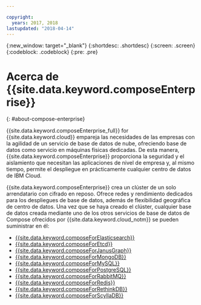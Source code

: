 ```yaml
---

copyright:
  years: 2017, 2018
lastupdated: "2018-04-14"
---
```


{:new_window: target="_blank"}
{:shortdesc: .shortdesc}
{:screen: .screen}
{:codeblock: .codeblock}
{:pre: .pre}

# Acerca de {{site.data.keyword.composeEnterprise}}
{: #about-compose-enterprise}

{{site.data.keyword.composeEnterprise_full}} for {{site.data.keyword.cloud}} empareja las necesidades de las empresas con la agilidad de un servicio de base de datos de nube, ofreciendo base de datos como servicio en máquinas físicas dedicadas. De esta manera, {{site.data.keyword.composeEnterprise}} proporciona la seguridad y el aislamiento que necesitan las aplicaciones de nivel de empresa y, al mismo tiempo, permite el despliegue en prácticamente cualquier centro de datos de IBM Cloud.

{{site.data.keyword.composeEnterprise}} crea un clúster de un solo arrendatario con cifrado en reposo. Ofrece redes y rendimiento dedicados para los despliegues de base de datos, además de flexibilidad geográfica de centro de datos. Una vez que se haya creado el clúster, cualquier base de datos creada mediante uno de los otros servicios de base de datos de Compose ofrecidos por {{site.data.keyword.cloud_notm}} se pueden suministrar en él:

- [{{site.data.keyword.composeForElasticsearch}}](https://console.{DomainName}/catalog/services/compose-for-elasticsearch)
- [{{site.data.keyword.composeForEtcd}}](https://console.{DomainName}/catalog/services/compose-for-etcd)
- [{{site.data.keyword.composeForJanusGraph}}](https://console.{DomainName}/catalog/services/compose-for-janusgraph)
- [{{site.data.keyword.composeForMongoDB}}](https://console.{DomainName}/catalog/services/compose-for-mongodb)
- [{{site.data.keyword.composeForMySQL}}](https://console.{DomainName}/catalog/services/compose-for-mysql)
- [{{site.data.keyword.composeForPostgreSQL}}](https://console.{DomainName}/catalog/services/compose-for-postgresql)
- [{{site.data.keyword.composeForRabbitMQ}}](https://console.{DomainName}/catalog/services/compose-for-rabbitmq)
- [{{site.data.keyword.composeForRedis}}](https://console.{DomainName}/catalog/services/compose-for-redis)
- [{{site.data.keyword.composeForRethinkDB}}](https://console.{DomainName}/catalog/services/compose-for-rethinkdb)
- [{{site.data.keyword.composeForScyllaDB}}](https://console.{DomainName}/catalog/services/compose-for-scylladb)
